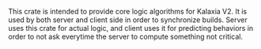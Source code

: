This crate is intended to provide core logic algorithms for Kalaxia V2.
It is used by both server and client side in order to synchronize builds.
Server uses this crate for actual logic, and client uses it for predicting
behaviors in order to not ask everytime the server to compute something not
critical.
